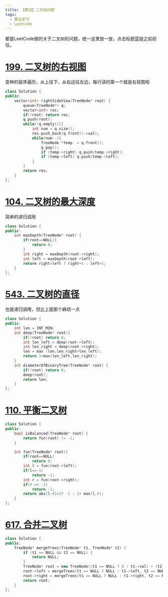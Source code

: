 ```yaml
---
title: 【算法】二叉树问题
tags:
  - 算法学习
  - LeetCode
---
```



都是LeetCode做的关于二叉树的问题，统一这里放一放，点击标题蓝链之前前往。



# [199. 二叉树的右视图](https://leetcode-cn.com/problems/binary-tree-right-side-view/)
变种的层序遍历，从上往下，从右边往左边，每行读的第一个就是右视图啦

``` cpp
class Solution {
public:
    vector<int> rightSideView(TreeNode* root) {
        queue<TreeNode*> q;
        vector<int> res;
        if(!root) return res;
        q.push(root);
        while(!q.empty()){
            int num = q.size();
            res.push_back(q.front()->val);
            while(num--){
                TreeNode *temp  = q.front();
                q.pop();
                if (temp->right) q.push(temp->right);
			    if (temp->left) q.push(temp->left);
            }
        }
        return res;
    }
};
```

# [104. 二叉树的最大深度](https://leetcode-cn.com/problems/maximum-depth-of-binary-tree/)


简单的递归调用
``` cpp
class Solution {
public:
    int maxDepth(TreeNode* root) {
        if(root==NULL){
            return 0;
        }
        int right = maxDepth(root->right);
        int left = maxDepth(root->left);
        return right>left ? right+1 : left+1;
    }
};
```


# [543. 二叉树的直径](https://leetcode-cn.com/problems/diameter-of-binary-tree/)

也是递归调用，但比上面那个麻烦一点
``` cpp
class Solution {
public:
    int len = INT_MIN;
    int deep(TreeNode* root){
        if(!root) return 0;
        int len_left = deep(root->left);
        int len_right = deep(root->right);
        len = max (len,len_right+len_left);
        return 1+max(len_left,len_right);
    }
    int diameterOfBinaryTree(TreeNode* root) {
        if(!root) return 0;
        deep(root);
        return len;
    }
};
```

# [110. 平衡二叉树](https://leetcode-cn.com/problems/balanced-binary-tree/)

``` cpp
class Solution {
public:
    bool isBalanced(TreeNode* root) {
        return fun(root) != -1;
    }

    int fun(TreeNode* root){
        if(root==NULL)
            return 0;
        int l = fun(root->left);
        if(l==-1)
            return -1;
        int r = fun(root->right);
        if(r == -1)
            return -1;
        return abs(l-r)>1? -1 : 1+ max(l,r);
    }   
};
```

# [617. 合并二叉树](https://leetcode-cn.com/problems/merge-two-binary-trees/)

``` cpp
class Solution {
public:
    TreeNode* mergeTrees(TreeNode* t1, TreeNode* t2) {
        if (t1 == NULL && t2 == NULL) {
            return NULL;
        }
        TreeNode* root = new TreeNode((t1 == NULL ? 0 : t1->val) + (t2 == NULL ? 0 : t2->val));
        root->left = mergeTrees(t1 == NULL ? NULL : t1->left, t2 == NULL ? NULL : t2->left);
        root->right = mergeTrees(t1 == NULL ? NULL : t1->right, t2 == NULL ? NULL : t2->right);
        return root;
    }
};
```
